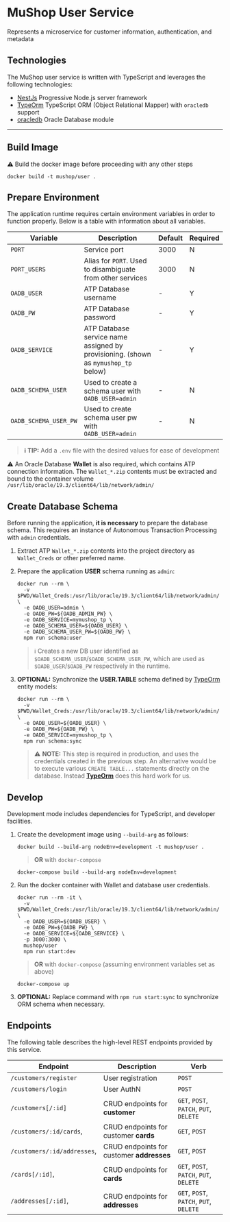 # MuShop User Service

Represents a microservice for customer information, authentication, and metadata

## Technologies

The MuShop user service is written with TypeScript and leverages the following technologies:

- [NestJs](https://docs.nestjs.com/) Progressive Node.js server framework
- [TypeOrm](https://typeorm.io) TypeScript ORM (Object Relational Mapper) with `oracledb` support
- [oracledb](https://oracle.github.io/node-oracledb) Oracle Database module

---

## Build Image

⚠️ Build the docker image before proceeding with any other steps

```text
docker build -t mushop/user .
```

## Prepare Environment

The application runtime requires certain environment variables in order to function
properly. Below is a table with information about all variables.

| Variable | Description | Default | Required |
|---|---|---|---|
| `PORT` | Service port | 3000 | N |
| `PORT_USERS` | Alias for `PORT`. Used to disambiguate from other services | 3000 | N |
| `OADB_USER` | ATP Database username | - | Y |
| `OADB_PW` | ATP Database password  | - | Y |
| `OADB_SERVICE` | ATP Database service name assigned by provisioning. (shown as `mymushop_tp` below)  | - | Y |
| `OADB_SCHEMA_USER` | Used to create a schema user with `OADB_USER=admin` | - | N |
| `OADB_SCHEMA_USER_PW` | Used to create schema user pw with `OADB_USER=admin` | - | N |

> **ℹ️ TIP:** Add a `.env` file with the desired values for ease of development

⚠️ An Oracle Database **Wallet** is also required, which contains ATP
connection information. The `Wallet_*.zip` contents must be extracted and bound
to the container volume `/usr/lib/oracle/19.3/client64/lib/network/admin/`

## Create Database Schema

Before running the application, **it is necessary** to prepare the database schema.
This requires an instance of Autonomous Transaction Processing with `admin` credentials.

1. Extract ATP `Wallet_*.zip` contents into the project directory as `Wallet_Creds` or other preferred name.
1. Prepare the application **USER** schema running as `admin`:

    ```text
    docker run --rm \
      -v $PWD/Wallet_Creds:/usr/lib/oracle/19.3/client64/lib/network/admin/ \
      -e OADB_USER=admin \
      -e OADB_PW=${OADB_ADMIN_PW} \
      -e OADB_SERVICE=mymushop_tp \
      -e OADB_SCHEMA_USER=${OADB_USER} \
      -e OADB_SCHEMA_USER_PW=${OADB_PW} \
      npm run schema:user
    ```

    > ℹ️ Creates a new DB user identified as `$OADB_SCHEMA_USER`/`$OADB_SCHEMA_USER_PW`, which are used as `$OADB_USER`/`$OADB_PW` respectively in the runtime.

1. **OPTIONAL:** Synchronize the **USER.TABLE** schema defined by [TypeOrm](https://typeorm.io) entity models:

    ```text
    docker run --rm \
      -v $PWD/Wallet_Creds:/usr/lib/oracle/19.3/client64/lib/network/admin/ \
      -e OADB_USER=${OADB_USER} \
      -e OADB_PW=${OADB_PW} \
      -e OADB_SERVICE=mymushop_tp \
      npm run schema:sync
    ```

    > ⚠️ **NOTE:** This step is required in production, and uses the credentials
      created in the previous step. An alternative would be to execute various
      `CREATE TABLE...` statements directly on the database. Instead
      **[TypeOrm](https://typeorm.io)** does this hard work for us. 

## Develop

Development mode includes dependencies for TypeScript, and developer facilities.

1. Create the development image using `--build-arg` as follows:

    ```text
    docker build --build-arg nodeEnv=development -t mushop/user .
    ```

    > **OR** with `docker-compose`

    ```text
    docker-compose build --build-arg nodeEnv=development
    ```

1. Run the docker container with Wallet and database user credentials.

    ```text
    docker run --rm -it \
      -v $PWD/Wallet_Creds:/usr/lib/oracle/19.3/client64/lib/network/admin/ \
      -e OADB_USER=${OADB_USER} \
      -e OADB_PW=${OADB_PW} \
      -e OADB_SERVICE=${OADB_SERVICE} \
      -p 3000:3000 \
      mushop/user
      npm run start:dev
    ```

    > **OR** with `docker-compose` (assuming environment variables set as above)

    ```text
    docker-compose up
    ```

1. **OPTIONAL:** Replace command with `npm run start:sync` to synchronize ORM schema when necessary.

## Endpoints

The following table describes the high-level REST endpoints provided
by this service.

| Endpoint | Description | Verb |
|---|---|---|
| `/customers/register` | User registration | `POST` |
| `/customers/login` | User AuthN | `POST` |
| `/customers[/:id]` | CRUD endpoints for **customer** | `GET`, `POST`, `PATCH`, `PUT`, `DELETE` |
| `/customers/:id/cards`, | CRUD endpoints for customer **cards** | `GET`, `POST`
| `/customers/:id/addresses`, | CRUD endpoints for customer **addresses** | `GET`, `POST` |
| `/cards[/:id]`, | CRUD endpoints for **cards** | `GET`, `POST`, `PATCH`, `PUT`, `DELETE` |
| `/addresses[/:id]`, | CRUD endpoints for **addresses** | `GET`, `POST`, `PATCH`, `PUT`, `DELETE` |